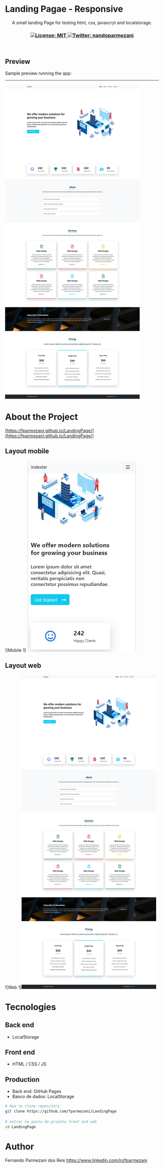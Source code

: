 # Landing Pagae - Responsive
<p align="center">A small landing Page for testing html, css, javascryt and localstorage.</p>
<h3 align="center">
  <a href="https://github.com/fparmezani/LandingPage/blob/master/LICENSE" target="_blank">
    <img alt="License: MIT" src="https://img.shields.io/badge/License-MIT-yellow.svg" />
  </a>
  <a href="https://twitter.com/nandoparmezani" target="_blank">
    <img alt="Twitter: nandoparmezani" src="https://img.shields.io/twitter/follow/nandoparmezani.svg?style=social" />
  </a>
</h3>

<br />

## Preview

Sample preview running the app:
<hr/>
<img src="/images/Group1.png">

# About the Project

[https://fparmezani.github.io/LandingPage/](https://fparmezani.github.io/LandingPage/)


## Layout mobile
![Mobile 1]
<img src="/images/mobile.JPG">


## Layout web
![Web 1]<img src="/images/Group1.png">


# Tecnologies

## Back end
- LocalStorage

## Front end
- HTML / CSS / JS 

## Production
- Back end: GitHub Pages
- Banco de dados: LocalStorage


```bash
# How to clone repository
git clone https://github.com/fparmezani/LandingPage

# entrar na pasta do projeto front end web
cd LandingPage
```

# Author

Fernando Parmezani dos Reis
https://www.linkedin.com/in/fparmezani

